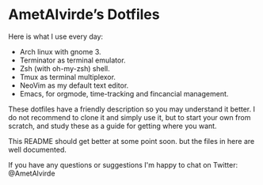 AmetAlvirde’s Dotfiles
=================

Here is what I use every day:

- Arch linux with gnome 3.
- Terminator as terminal emulator.
- Zsh (with oh-my-zsh) shell.
- Tmux as terminal multiplexor.
- NeoVim as my default text editor. 
- Emacs, for orgmode, time-tracking and fincancial management.

These dotfiles have a friendly description so you may understand it better.
I do not recommend to clone it and simply use it, but to start your own
from scratch, and study these as a guide for getting where you want.

This README should get better at some point soon. but the files in here
are well documented.

If you have any questions or suggestions I'm happy to chat on Twitter:
@AmetAlvirde




